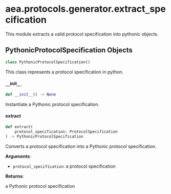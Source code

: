<a id="aea.protocols.generator.extract_specification"></a>

# aea.protocols.generator.extract`_`specification

This module extracts a valid protocol specification into pythonic objects.

<a id="aea.protocols.generator.extract_specification.PythonicProtocolSpecification"></a>

## PythonicProtocolSpecification Objects

```python
class PythonicProtocolSpecification()
```

This class represents a protocol specification in python.

<a id="aea.protocols.generator.extract_specification.PythonicProtocolSpecification.__init__"></a>

#### `__`init`__`

```python
def __init__() -> None
```

Instantiate a Pythonic protocol specification.

<a id="aea.protocols.generator.extract_specification.extract"></a>

#### extract

```python
def extract(
    protocol_specification: ProtocolSpecification
) -> PythonicProtocolSpecification
```

Converts a protocol specification into a Pythonic protocol specification.

**Arguments**:

- `protocol_specification`: a protocol specification

**Returns**:

a Pythonic protocol specification

